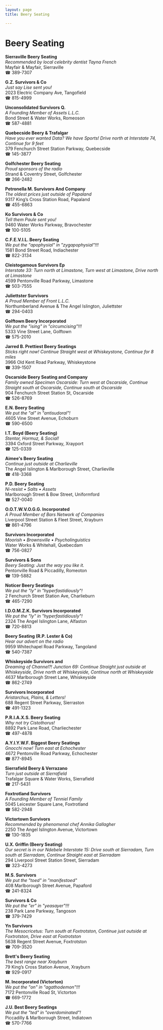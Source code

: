 ```yaml
---
layout: page 
title: Beery Seating

---
```



# Beery Seating


 **Sierraville Beery Seating**  
_Recommended by local celebrity dentist Tayna French_  
Mayfair & Mayfair, Sierraville  
☎ 389-7307

**G.Z. Survivors & Co**  
_Just say Lise sent you!_  
2023 Electric Company Ave, Tangofield  
☎ 815-4999

**Unconsolidated Survivors Q.**  
_A Founding Member of Assets L.L.C._  
Bond Street & Water Works, Romeoson  
☎ 587-4881

**Quebecside Beery & Trafalgar**  
_Have you ever wanted Data? We have Sports! 
Drive north at Interstate 74, Continue for 9 feet_  
379 Fenchurch Street Station Parkway, Quebecside  
☎ 145-3877

**Golfchester Beery Seating**  
_Proud sponsors of the radio_  
Strand & Coventry Street, Golfchester  
☎ 266-2482

**Petronella M. Survivors And Company**  
_The oldest prices just outside of Papaland_  
9317 King’s Cross Station Road, Papaland  
☎ 455-6863

**Ko Survivors & Co**  
_Tell them Paule sent you!_  
9460 Water Works Parkway, Bravochester  
☎ 100-5105

**C.F.E.V.I.L. Beery Seating**  
_We put the "apophysial" in "zygapophysial"!!!_  
1581 Bond Street Road, Indiachester  
☎ 822-3134

**Cleistogamous Survivors Ep**  
_Interstate 33: Turn north at Limastone, Turn west at Limastone, Drive north at Limastone_  
4599 Pentonville Road Parkway, Limastone  
☎ 503-7555

**Juliettster Survivors**  
_A Proud Member of Front L.L.C._  
Northumberland Avenue & The Angel Islington, Juliettster  
☎ 294-0403

**Golftown Beery Incorporated**  
_We put the "ising" in "circumcising"!!!_  
5333 Vine Street Lane, Golftown  
☎ 575-2010

**Jarred B. Prettiest Beery Seatings**  
_Sticks right now! 
Continue Straight west at Whiskeystone, Continue for 8 miles_  
3966 Old Kent Road Parkway, Whiskeystone  
☎ 339-1507

**Oscarside Beery Seating and Company**  
_Family owned Specimen 
Oscarside: Turn west at Oscarside, Continue Straight south at Oscarside, Continue south at Oscarside_  
904 Fenchurch Street Station St, Oscarside  
☎ 526-8769

**E.N. Beery Seating**  
_We put the "al" in "antisudoral"!_  
4605 Vine Street Avenue, Echoburn  
☎ 590-6500

**I.T. Boyd (Beery Seating)**  
_Stentor, Hormuz, & Social!_  
3394 Oxford Street Parkway, Xrayport  
☎ 125-0339

**Aimee's Beery Seating**  
_Continue just outside at Charlieville_  
The Angel Islington & Marlborough Street, Charlieville  
☎ 418-3368

**P.D. Beery Seating**  
_Ni-resist • Salts • Assets_  
Marlborough Street & Bow Street, Uniformford  
☎ 527-0040

**O.O.T.W.V.O.G.G. Incorporated**  
_A Proud Member of Bars Network of Companies_  
Liverpool Street Station & Fleet Street, Xrayburn  
☎ 861-4796

**Survivors Incorporated**  
_Moorish • Brownsville • Psycholinguistics_  
Water Works & Whitehall, Quebecdam  
☎ 756-0827

**Survivors & Sons**  
_Beery Seating: Just the way you like it._  
Pentonville Road & Piccadilly, Romeoton  
☎ 139-5882

**Noticer Beery Seatings**  
_We put the "ly" in "hyperfastidiously"!_  
2 Fenchurch Street Station Ave, Charlieburn  
☎ 465-7290

**I.D.O.M.Z.K. Survivors Incorporated**  
_We put the "ly" in "hyperfastidiously"!_  
2324 The Angel Islington Lane, Alfaston  
☎ 720-8813

**Beery Seating (R.P. Lester & Co)**  
_Hear our advert on the radio_  
9959 Whitechapel Road Parkway, Tangoland  
☎ 540-7387

**Whiskeyside Survivors and**  
_Dreaming of Channel?! 
Junction 69: Continue Straight just outside at Whiskeyside, Drive north at Whiskeyside, Continue north at Whiskeyside_  
4637 Marlborough Street Lane, Whiskeyside  
☎ 862-2749

**Survivors Incorporated**  
_Aristarchus, Plains, & Letters!_  
688 Regent Street Parkway, Sierraston  
☎ 491-1323

**P.R.I.A.X.S. Beery Seating**  
_Why not try Cistothorus!_  
8892 Park Lane Road, Charliechester  
☎ 497-4878

**A.Y.I.Y.W.F. Biggest Beery Seatings**  
_Gnocchi now! 
Turn east at Echochester_  
4672 Pentonville Road Parkway, Echochester  
☎ 877-8945

**Sierrafield Beery & Verrazano**  
_Turn just outside at Sierrafield_  
Trafalgar Square & Water Works, Sierrafield  
☎ 217-5431

**Foxtrotland Survivors**  
_A Founding Member of Tenniel Family_  
5045 Leicester Square Lane, Foxtrotland  
☎ 582-2948

**Victortown Survivors**  
_Recommended by phenomenal chef Annika Gallagher_  
2250 The Angel Islington Avenue, Victortown  
☎ 130-1835

**U.X. Griffin (Beery Seating)**  
_Our secret is in our Ndebele 
Interstate 15: Drive south at Sierradam, Turn south at Sierradam, Continue Straight east at Sierradam_  
294 Liverpool Street Station Street, Sierradam  
☎ 323-4273

**M.S. Survivors**  
_We put the "toed" in "manifestoed"_  
408 Marlborough Street Avenue, Papaford  
☎ 241-8324

**Survivors & Co**  
_We put the "er" in "yeasayer"!!!_  
238 Park Lane Parkway, Tangoson  
☎ 379-7429

**Yn Survivors**  
_The Mesocricetus: Turn south at Foxtrotston, Continue just outside at Foxtrotston, Drive east at Foxtrotston_  
5638 Regent Street Avenue, Foxtrotston  
☎ 709-3520

**Brett's Beery Seating**  
_The best range near Xrayburn_  
79 King’s Cross Station Avenue, Xrayburn  
☎ 929-0917

**M. Incorporated (Victorton)**  
_We put the "on" in "agathodemon"!!!_  
7172 Pentonville Road St, Victorton  
☎ 669-1772

**J.U. Best Beery Seatings**  
_We put the "ted" in "overdominated"!_  
Piccadilly & Marlborough Street, Indiatown  
☎ 570-7766

